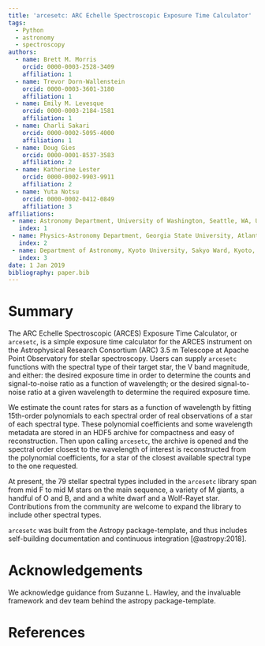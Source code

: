 ```yaml
---
title: 'arcesetc: ARC Echelle Spectroscopic Exposure Time Calculator'
tags:
  - Python
  - astronomy
  - spectroscopy
authors:
  - name: Brett M. Morris
    orcid: 0000-0003-2528-3409
    affiliation: 1
  - name: Trevor Dorn-Wallenstein
    orcid: 0000-0003-3601-3180
    affiliation: 1
  - name: Emily M. Levesque
    orcid: 0000-0003-2184-1581
    affiliation: 1
  - name: Charli Sakari
    orcid: 0000-0002-5095-4000
    affiliation: 1
  - name: Doug Gies
    orcid: 0000-0001-8537-3583
    affiliation: 2
  - name: Katherine Lester
    orcid: 0000-0002-9903-9911
    affiliation: 2
  - name: Yuta Notsu
    orcid: 0000-0002-0412-0849
    affiliation: 3
affiliations:
 - name: Astronomy Department, University of Washington, Seattle, WA, USA
   index: 1
 - name: Physics-Astronomy Department, Georgia State University, Atlanta, GA, USA
   index: 2
 - name: Department of Astronomy, Kyoto University, Sakyo Ward, Kyoto, Kyoto Prefecture 606-8501, Japan
   index: 3
date: 1 Jan 2019
bibliography: paper.bib
--- 
```


# Summary

The ARC Echelle Spectroscopic (ARCES) Exposure Time Calculator, or ``arcesetc``,
is a simple exposure time calculator for the ARCES instrument on the 
Astrophysical Research Consortium (ARC) 3.5 m Telescope at Apache Point 
Observatory for stellar spectroscopy. Users can supply ``arcesetc`` functions 
with the spectral type of their target star, the V band magnitude, and either: 
the desired exposure time in order to determine the counts and signal-to-noise
ratio as a function of wavelength; or the desired signal-to-noise ratio at a 
given wavelength to determine the required exposure time. 

We estimate the count rates for stars as a function of wavelength by fitting 
15th-order polynomials to each spectral order of real observations of a star of 
each spectral type. These polynomial coefficients and some wavelength metadata
are stored in an HDF5 archive for compactness and easy of reconstruction. Then
upon calling ``arcesetc``, the archive is opened and the spectral order closest
to the wavelength of interest is reconstructed from the polynomial 
coefficients, for a star of the closest available spectral type to the one 
requested. 

At present, the 79 stellar spectral types included in the ``arcesetc`` library
span from mid F to mid M stars on the main sequence, a variety of M giants, 
a handful of O and B, and and a white dwarf and a Wolf-Rayet star. Contributions
from the community are welcome to expand the library to include other spectral 
types.

``arcesetc`` was built from the Astropy package-template, and thus includes 
self-building documentation and continuous integration [@astropy:2018].

# Acknowledgements

We acknowledge guidance from Suzanne L. Hawley, and the invaluable 
framework and dev team behind the astropy package-template.

# References
